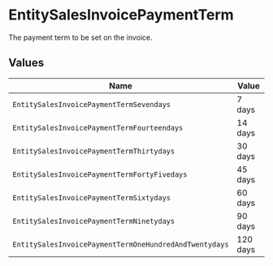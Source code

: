 # EntitySalesInvoicePaymentTerm

The payment term to be set on the invoice.


## Values

| Name                                                   | Value                                                  |
| ------------------------------------------------------ | ------------------------------------------------------ |
| `EntitySalesInvoicePaymentTermSevendays`               | 7 days                                                 |
| `EntitySalesInvoicePaymentTermFourteendays`            | 14 days                                                |
| `EntitySalesInvoicePaymentTermThirtydays`              | 30 days                                                |
| `EntitySalesInvoicePaymentTermFortyFivedays`           | 45 days                                                |
| `EntitySalesInvoicePaymentTermSixtydays`               | 60 days                                                |
| `EntitySalesInvoicePaymentTermNinetydays`              | 90 days                                                |
| `EntitySalesInvoicePaymentTermOneHundredAndTwentydays` | 120 days                                               |
